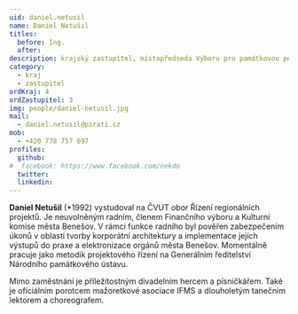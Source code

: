 ```yaml
---
uid: daniel.netusil
name: Daniel Netušil
titles:
  before: Ing.
  after:
description: krajský zastupitel, místopředseda Výboru pro památkovou péči, kulturu a cestovní ruch, radní - Benešov
category:
  - kraj
  - zastupitel
ordKraj: 4
ordZastupitel: 3
img: people/daniel-netusil.jpg
mail:
  - daniel.netusil@pirati.cz
mob:
  - +420 778 757 697
profiles:
  github:
#  facebook: https://www.facebook.com/nekdo
  twitter:
  linkedin:
---
```


**Daniel Netušil** (*1992) vystudoval na ČVUT obor Řízení regionálních projektů. Je neuvolněným radním, členem Finančního výboru a Kulturní komise města Benešov. V rámci funkce radního byl pověřen zabezpečením úkonů v oblasti tvorby korporátní architektury a implementace jejích výstupů do praxe a elektronizace orgánů města Benešov. Momentálně pracuje jako metodik projektového řízení na Generálním ředitelství Národního památkového ústavu.

Mimo zaměstnání je příležitostným divadelním hercem a písničkářem. Také je oficiálním porotcem mažoretkové asociace IFMS a dlouholetým tanečním lektorem a choreografem.

